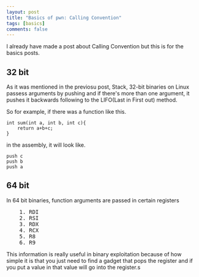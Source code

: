 ```yaml
---
layout: post
title: "Basics of pwn: Calling Convention"
tags: [basics]
comments: false
---
```


I already have made a post about Calling Convention but this is for the basics posts.


## 32 bit

As it was mentioned in the previosu post, Stack, 32-bit binaries on Linux passess arguments by pushing and if there's more than one argument, it pushes it backwards following to the LIFO(Last in First out) method. 

So for example, if there was a function like this.

```
int sum(int a, int b, int c){
    return a+b+c;
}
```

in the assembly, it will look like.

```
push c
push b
push a
```

## 64 bit

In 64 bit binaries, function arguments are passed in certain registers 

<pre>
    1. RDI
    2. RSI
    3. RDX
    4. RCX
    5. R8
    6. R9
</pre>

This information is really useful in binary exploitation because of how simple it is that you just need to find a gadget that pops the register and if you put a value in that value will go into the register.s